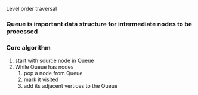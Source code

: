 

Level order traversal

### Queue is important data structure for intermediate nodes to be processed

### Core algorithm

1. start with source node in Queue
2. While Queue has nodes
   1. pop a node from Queue
   2. mark it visited
   3. add its adjacent vertices to the Queue

